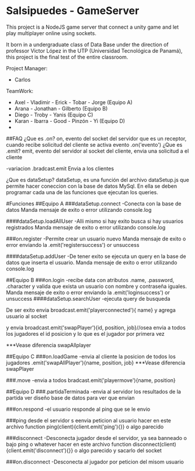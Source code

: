 # Salsipuedes - GameServer
This project is a NodeJS game server that connect a unity game and let play multiplayer online using sockets.

It born in a undergraduate class of Data Base under the direction of professor Victor López in the UTP (Universidad
Tecnológica de Panamá), this project is the final test of the entire classroom. 

Project Manager:
* Carlos

TeamWork:
* Axel - Vladimir - Erick - Tobar - Jorge	(Equipo A)
* Arana - Jonathan - Gilberto				(Equipo B)
* Diego - Troby - Yanis						(Equipo C)
* Karan - Ibarra - Good - Pinzón - Yi		(Equipo D)					
* 					

##FAQ
¿Que es .on?
on, evento del socket del servidor que es un receptor, cuando recibe solicitud del cliente se activa evento .on('evento')
¿Que es .emit?
emit, evento del servidor al socket del cliente, envia una solicitud a el cliente

-variacion .bradcast.emit
Envia a los clientes

¿Que es dataSetup?
dataSetup, es una función del archivo dataSetup.js que permite hacer coneccion con la base de datos MySql.
En ella se deben programar cada una de las funciones que ejecutan los queries.


#Funciones
##Equipo A
###dataSetup.connect
	-Conecta con la base de datos
	Manda mensaje de exito o error utilizando console.log

####dataSetup.loadAllUser
	-Alli mismo si hay exito busca si hay usuarios registrados
	Manda mensaje de exito o error utilizando console.log

###on.register
-Permite crear un usuario nuevo
Manda mensaje de exito o error enviando la .emit('registersuccess') or unsuccess

####dataSetup.addUser
	-De tener exito se ejecuta un query en la base de datos que inserta el usuario.
	Manda mensaje de exito o error utilizando console.log


##Equipo B
###on.login
-recibe data con atributos .name, .password, .character y valida que exista un usuario con nombre y contraseña iguales.
Manda mensaje de exito o error enviando la .emit('loginsuccess') or unsuccess
####dataSetup.searchUser
	-ejecuta query de busqueda

De ser exito envia broadcast.emit('playerconnected'){ name}
y agrega usuario al socket

y envia broadcast.emit('swapPlayer'){id, position, job}//osea envia a todos los jugadores el id posicion y lo que es el jugador por primera vez

***Vease diferencia swapAllplayer


##Equipo C
###on.loadGame
-envia al cliente la posicion de todos los jugadores .emit('swapAllPlayer'){name, position, job}
***Vease diferencia swapPlayer

###.move
-envia a todos bradcast.emit('playermove'){name, position}


##Equipo D
###.partidaTerminada
-envia al servidor los resultados de la partida
ver diseño base de datos para ver que envian

###on.respond
-el usuario responde al ping que se le envio

###ping
desde el servidor s eenvia peticion al usuario hacer en este archivo function ping(client){client.emit('ping'){}} o algo parecido

###disconnect
-Desconecta jugador desde el servidor, ya sea banneado o bajo ping o whatever
hacer en este archivo function disconnect(client){client.emit('disconnect'){}} o algo parecido y sacarlo del socket

###on.disconnect
-Desconecta al jugador por peticion del misom usuario


